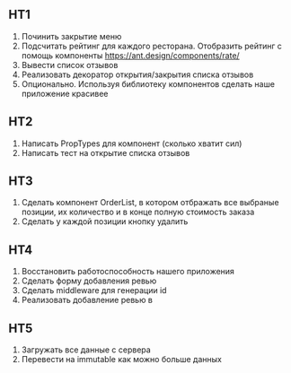 ## HT1

1. Починить закрытие меню
2. Подсчитать рейтинг для каждого ресторана. Отобразить рейтинг с помощь компоненты https://ant.design/components/rate/
3. Вывести список отзывов
4. Реализовать декоратор открытия/закрытия списка отзывов
5. Опционально. Используя библиотеку компонентов сделать наше приложение красивее

## HT2

1. Написать PropTypes для компонент (сколько хватит сил)
2. Написать тест на открытие списка отзывов

## HT3

1. Сделать компонент OrderList, в котором отбражать все выбраные позиции, их количество и в конце полную стоимость заказа
2. Сделать у каждой позиции кнопку удалить

## HT4

1. Восстановить работоспособность нашего приложения
2. Сделать форму добавления ревью
3. Сделать middleware для генерации id
4. Реализовать добавление ревью в

## HT5

1. Загружать все данные с сервера
2. Перевести на immutable как можно больше данных
